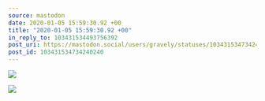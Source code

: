 ```yaml
---
source: mastodon
date: 2020-01-05 15:59:30.92 +00
title: "2020-01-05 15:59:30.92 +00"
in_reply_to: 103431534493756392
post_uri: https://mastodon.social/users/gravely/statuses/103431534734240240
post_id: 103431534734240240
---
```




![](/images/23557826.png)

![](/images/23557827.png)

